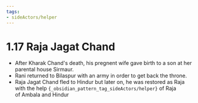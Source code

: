 ```yaml
---
tags:
- sideActors/helper
---
```

   
# 1.17 Raja Jagat Chand   
   
- After Kharak Chand's death, his pregnent wife gave birth to a son at her parental house Sirmaur.   
- Rani returned to Bilaspur with an army in order to get back the throne.   
- Raja Jagat Chand fled to Hindur but later on, he was restored as Raja with the help `{_obsidian_pattern_tag_sideActors/helper}` of Raja of Ambala and Hindur